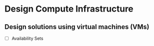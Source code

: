 # Design Compute Infrastructure
## Design solutions using virtual machines (VMs)
- [ ] Availability Sets
